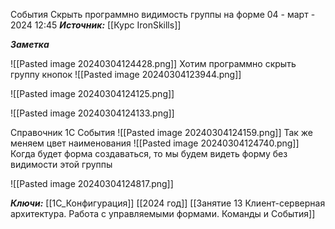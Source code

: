 
События Скрыть программно видимость группы на форме
 04 - март - 2024  12:45 
***Источник:***  [[Курс IronSkills]] 

***Заметка*** 

![[Pasted image 20240304124428.png]]
Хотим программно скрыть группу кнопок
![[Pasted image 20240304123944.png]]

![[Pasted image 20240304124125.png]]

![[Pasted image 20240304124133.png]]

Справочник 1С События 
![[Pasted image 20240304124159.png]]
Так же меняем цвет наименования
![[Pasted image 20240304124740.png]]
Когда будет форма создаваться, то мы будем видеть форму без видимости этой группы

 ![[Pasted image 20240304124817.png]]


***Ключи:*** [[1С_Конфигурация]] [[2024 год]]  [[Занятие 13 Клиент-серверная архитектура. Работа с управляемыми формами. Команды и События]]